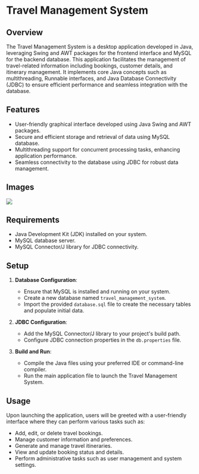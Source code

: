# Travel Management System

## Overview

The Travel Management System is a desktop application developed in Java, leveraging Swing and AWT packages for the frontend interface and MySQL for the backend database. This application facilitates the management of travel-related information including bookings, customer details, and itinerary management. It implements core Java concepts such as multithreading, Runnable interfaces, and Java Database Connectivity (JDBC) to ensure efficient performance and seamless integration with the database.

## Features

- User-friendly graphical interface developed using Java Swing and AWT packages.
- Secure and efficient storage and retrieval of data using MySQL database.
- Multithreading support for concurrent processing tasks, enhancing application performance.
- Seamless connectivity to the database using JDBC for robust data management.

## Images

<img src="https://media.licdn.com/dms/image/D4D2DAQFeEg5Iak5hIA/profile-treasury-image-shrink_800_800/0/1689098287119?e=1713600000&v=beta&t=b77gYhkG7HjjQDPEC2YOWvNXCiT2Hbdcw-re1pkvWnw" />

## Requirements

- Java Development Kit (JDK) installed on your system.
- MySQL database server.
- MySQL Connector/J library for JDBC connectivity.

## Setup

1. **Database Configuration**:
   - Ensure that MySQL is installed and running on your system.
   - Create a new database named `travel_management_system`.
   - Import the provided `database.sql` file to create the necessary tables and populate initial data.

2. **JDBC Configuration**:
   - Add the MySQL Connector/J library to your project's build path.
   - Configure JDBC connection properties in the `db.properties` file.

3. **Build and Run**:
   - Compile the Java files using your preferred IDE or command-line compiler.
   - Run the main application file to launch the Travel Management System.
  
## Usage

Upon launching the application, users will be greeted with a user-friendly interface where they can perform various tasks such as:

- Add, edit, or delete travel bookings.
- Manage customer information and preferences.
- Generate and manage travel itineraries.
- View and update booking status and details.
- Perform administrative tasks such as user management and system settings.
